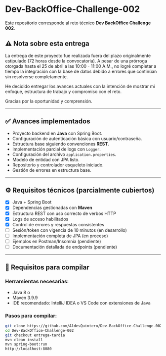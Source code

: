 # Dev-BackOffice-Challenge-002

Este repositorio corresponde al reto técnico **Dev BackOffice Challenge 002**.

## ⚠️ Nota sobre esta entrega

La entrega de este proyecto fue realizada fuera del plazo originalmente estipulado (72 horas desde la convocatoria). A pesar de una prórroga otorgada hasta el 25 de abril a las 10:00 - 11:00 A.M., no logré completar a tiempo la integración con la base de datos debido a errores que continúan sin resolverse completamente. 

He decidido entregar los avances actuales con la intención de mostrar mi enfoque, estructura de trabajo y compromiso con el reto.

Gracias por la oportunidad y comprensión.

---

## ✅ Avances implementados

- Proyecto backend en **Java** con Spring Boot.
- Configuración de autenticación básica con usuario/contraseña.
- Estructura base siguiendo convenciones **REST**.
- Implementación parcial de logs con `Logger`.
- Configuración del archivo `application.properties`.
- Modelo de entidad con JPA listo.
- Repositorio y controlador esqueleto iniciado.
- Gestión de errores en estructura base.

---

## ⚙️ Requisitos técnicos (parcialmente cubiertos)

- [x] Java + Spring Boot
- [x] Dependencias gestionadas con **Maven**
- [x] Estructura REST con uso correcto de verbos HTTP
- [x] Logs de acceso habilitados
- [x] Control de errores y respuestas consistentes
- [ ] Sesión/token con vigencia de 10 minutos (en desarrollo)
- [ ] Implementación completa de JPA (en proceso)
- [ ] Ejemplos en Postman/Insomnia (pendiente)
- [ ] Documentación detallada de endpoints (pendiente)

---

## 🚀 Requisitos para compilar

### Herramientas necesarias:
- Java 8 o 
- Maven 3.9.9
- IDE recomendado: IntelliJ IDEA o VS Code con extensiones de Java

### Pasos para compilar:
```bash
git clone https://github.com/AldesQuintero/Dev-BackOffice-Challenge-002.git
cd Dev-BackOffice-Challenge-002
git checkout entrega-tardia
mvn clean install
mvn spring-boot:run
http://localhost:8080

